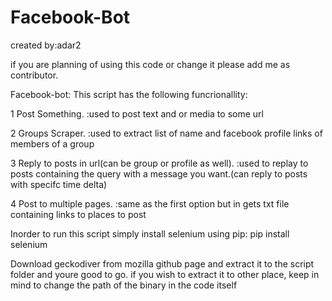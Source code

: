 # Facebook-Bot
created by:adar2

if you are planning of using this code or change it please add me as contributor. 

Facebook-bot:
This script has the following funcrionallity:

1 Post Something. :used to post text and or media to some url

2 Groups Scraper. :used to extract list of name and facebook profile links of members of a group

3 Reply to posts in url(can be group or profile as well). :used to replay to posts containing the query with a message you want.(can reply to posts with specifc time delta)

4 Post to multiple pages. :same as the first option  but in gets txt file containing links to places to post


Inorder to run this script simply install selenium using pip:
pip install selenium

Download geckodiver from mozilla github page and extract it to the script folder and youre good to go.
if you wish to extract it to other place, keep in mind to change the path of the binary in the code itself
